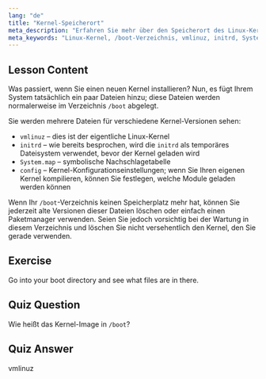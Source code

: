 ```yaml
---
lang: "de"
title: "Kernel-Speicherort"
meta_description: "Erfahren Sie mehr über den Speicherort des Linux-Kernels im Verzeichnis /boot und verstehen Sie vmlinuz, initrd und System.map. Erkunden Sie Kernel-Dateien und verwalten Sie den Speicherplatz effektiv."
meta_keywords: "Linux-Kernel, /boot-Verzeichnis, vmlinuz, initrd, System.map, Linux-Anfänger, Kernel-Tutorial, Linux-Anleitung"
---
```


## Lesson Content

Was passiert, wenn Sie einen neuen Kernel installieren? Nun, es fügt Ihrem System tatsächlich ein paar Dateien hinzu; diese Dateien werden normalerweise im Verzeichnis `/boot` abgelegt.

Sie werden mehrere Dateien für verschiedene Kernel-Versionen sehen:

- `vmlinuz` – dies ist der eigentliche Linux-Kernel
- `initrd` – wie bereits besprochen, wird die `initrd` als temporäres Dateisystem verwendet, bevor der Kernel geladen wird
- `System.map` – symbolische Nachschlagetabelle
- `config` – Kernel-Konfigurationseinstellungen; wenn Sie Ihren eigenen Kernel kompilieren, können Sie festlegen, welche Module geladen werden können

Wenn Ihr `/boot`-Verzeichnis keinen Speicherplatz mehr hat, können Sie jederzeit alte Versionen dieser Dateien löschen oder einfach einen Paketmanager verwenden. Seien Sie jedoch vorsichtig bei der Wartung in diesem Verzeichnis und löschen Sie nicht versehentlich den Kernel, den Sie gerade verwenden.

## Exercise

Go into your boot directory and see what files are in there.

## Quiz Question

Wie heißt das Kernel-Image in `/boot`?

## Quiz Answer

vmlinuz

